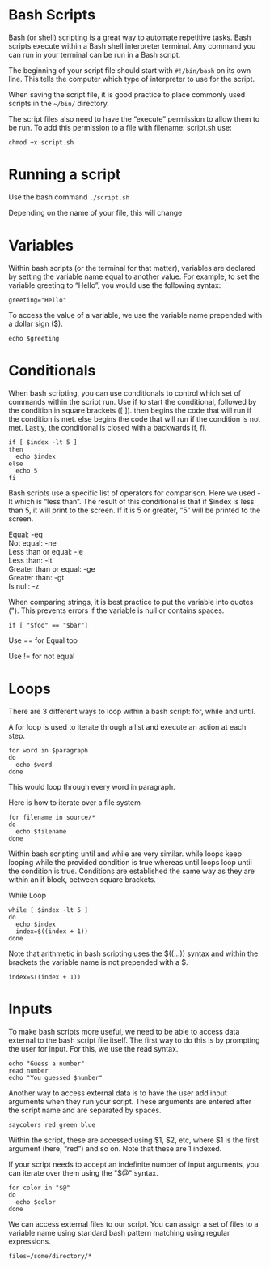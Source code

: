 # Bash Scripts

Bash (or shell) scripting is a great way to automate repetitive tasks. Bash scripts execute within a Bash shell interpreter terminal. Any command you can run in your terminal can be run in a Bash script.

The beginning of your script file should start with ``` #!/bin/bash ``` on its own line. This tells the computer which type of interpreter to use for the script. 

When saving the script file, it is good practice to place commonly used scripts in the ``` ~/bin/ ``` directory.

The script files also need to have the “execute” permission to allow them to be run. To add this permission to a file with filename: script.sh use:

```
chmod +x script.sh
```

# Running a script

Use the bash command ```./script.sh ``` 

Depending on the name of your file, this will change

# Variables

Within bash scripts (or the terminal for that matter), variables are declared by setting the variable name equal to another value. For example, to set the variable greeting to “Hello”, you would use the following syntax:

```
greeting="Hello"
```

To access the value of a variable, we use the variable name prepended with a dollar sign ($).

``` echo $greeting ```

# Conditionals 

When bash scripting, you can use conditionals to control which set of commands within the script run. Use if to start the conditional, followed by the condition in square brackets ([ ]). then begins the code that will run if the condition is met. else begins the code that will run if the condition is not met. Lastly, the conditional is closed with a backwards if, fi.

```
if [ $index -lt 5 ]
then
  echo $index
else
  echo 5
fi
```

Bash scripts use a specific list of operators for comparison. Here we used -lt which is “less than”. The result of this conditional is that if $index is less than 5, it will print to the screen. If it is 5 or greater, “5” will be printed to the screen.

Equal: -eq \
Not equal: -ne \
Less than or equal: -le \
Less than: -lt \
Greater than or equal: -ge \
Greater than: -gt \
Is null: -z 

When comparing strings, it is best practice to put the variable into quotes ("). This prevents errors if the variable is null or contains spaces.

``` if [ "$foo" == "$bar"] ```

Use == for Equal too

Use != for not equal

# Loops

There are 3 different ways to loop within a bash script: for, while and until.

A for loop is used to iterate through a list and execute an action at each step. 

``` 
for word in $paragraph
do
  echo $word
done
```

This would loop through every word in paragraph.

Here is how to iterate over a file system

```
for filename in source/*
do
  echo $filename
done
```

Within bash scripting until and while are very similar. while loops keep looping while the provided condition is true whereas until loops loop until the condition is true. Conditions are established the same way as they are within an if block, between square brackets. 

While Loop 

```
while [ $index -lt 5 ]
do
  echo $index
  index=$((index + 1))
done
```

Note that arithmetic in bash scripting uses the $((...)) syntax and within the brackets the variable name is not prepended with a $.

``` index=$((index + 1)) ```

# Inputs

To make bash scripts more useful, we need to be able to access data external to the bash script file itself. The first way to do this is by prompting the user for input. For this, we use the read syntax.

```
echo "Guess a number"
read number
echo "You guessed $number"
```

Another way to access external data is to have the user add input arguments when they run your script. These arguments are entered after the script name and are separated by spaces.

``` saycolors red green blue ```

Within the script, these are accessed using $1, $2, etc, where $1 is the first argument (here, “red”) and so on. Note that these are 1 indexed.

If your script needs to accept an indefinite number of input arguments, you can iterate over them using the "$@" syntax.

```
for color in "$@"
do
  echo $color
done
```

We can access external files to our script. You can assign a set of files to a variable name using standard bash pattern matching using regular expressions.

``` files=/some/directory/* ```


